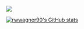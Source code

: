 [![](https://github.com/rwwagner90/rwwagner90/blob/master/Robbie@2X.png)](https://shipshape.io/)

<!--
**rwwagner90/rwwagner90** is a ✨ _special_ ✨ repository because its `README.md` (this file) appears on your GitHub profile.

Here are some ideas to get you started:

- 🔭 I’m currently working on ...
- 🌱 I’m currently learning ...
- 👯 I’m looking to collaborate on ...
- 🤔 I’m looking for help with ...
- 💬 Ask me about ...
- 📫 How to reach me: ...
- 😄 Pronouns: ...
- ⚡ Fun fact: ...
-->

[![rwwagner90's GitHub stats](https://github-readme-stats.vercel.app/api?username=rwwagner90&count_private=true)](https://github.com/anuraghazra/github-readme-stats)

